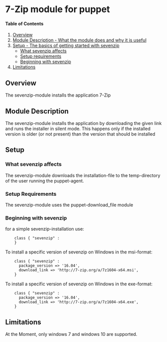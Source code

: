 # 7-Zip module for puppet

#### Table of Contents

1. [Overview](#overview)
2. [Module Description - What the module does and why it is useful](#module-description)
3. [Setup - The basics of getting started with sevenzip](#setup)
    * [What sevenzip affects](#what-sevenzip-affects)
    * [Setup requirements](#setup-requirements)
    * [Beginning with sevenzip](#beginning-with-sevenzip)
4. [Limitations](#limitations)

## Overview

The sevenzip-module installs the application 7-Zip

## Module Description

The sevenzip-module installs the application by downloading the given link and runs the installer in silent mode.
This happens only if the installed version is older (or not present) than the version that should be installed

## Setup

### What sevenzip affects

The sevenzip-module downloads the installation-file to the temp-directory of the user running the puppet-agent.

### Setup Requirements

The sevenzip-module uses the puppet-download_file module

### Beginning with sevenzip

for a simple sevenzip-installation use:

```puppet
    class { "sevenzip" :
    }
```

To install a specific version of sevenzip on Windows in the msi-format:

```puppet
    class { "sevenzip" :
      package_version => '16.04',
      download_link => 'http://7-zip.org/a/7z1604-x64.msi',
    }
```

To install a specific version of sevenzip on Windows in the exe-format:

```puppet
    class { "sevenzip" :
      package_version => '16.04',
      download_link => 'http://7-zip.org/a/7z1604-x64.exe',
    }
```

## Limitations

At the Moment, only windows 7 and windows 10 are supported.
